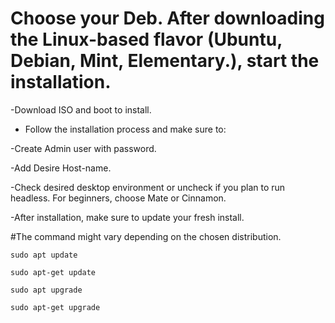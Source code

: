 # Choose your Deb. After downloading the Linux-based flavor (Ubuntu, Debian, Mint, Elementary.), start the installation.

-Download ISO and boot to install.

- Follow the installation process and make sure to:

-Create Admin user with password.

-Add Desire Host-name.

-Check desired desktop environment or uncheck if you plan to run headless. For beginners, choose Mate or Cinnamon.

-After installation, make sure to update your fresh install.

#The command might vary depending on the chosen distribution.

``sudo apt update``

``sudo apt-get update``

``sudo apt upgrade``

``sudo apt-get upgrade``

